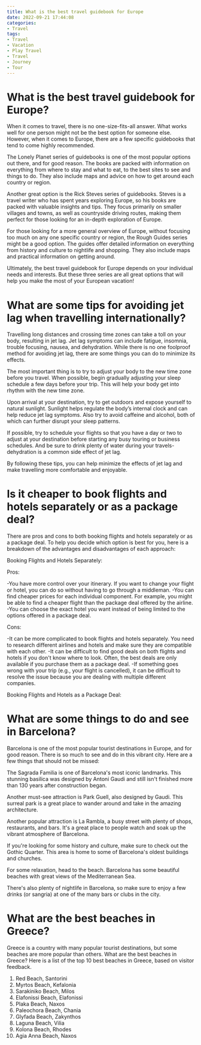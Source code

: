 ```yaml
---
title: What is the best travel guidebook for Europe
date: 2022-09-21 17:44:08
categories:
- Travel
tags:
- Travel
- Vacation
- Play Travel
- Travel
- Journey
- Tour
---
```



#  What is the best travel guidebook for Europe?

When it comes to travel, there is no one-size-fits-all answer. What works well for one person might not be the best option for someone else. However, when it comes to Europe, there are a few specific guidebooks that tend to come highly recommended.

The Lonely Planet series of guidebooks is one of the most popular options out there, and for good reason. The books are packed with information on everything from where to stay and what to eat, to the best sites to see and things to do. They also include maps and advice on how to get around each country or region.

Another great option is the Rick Steves series of guidebooks. Steves is a travel writer who has spent years exploring Europe, so his books are packed with valuable insights and tips. They focus primarily on smaller villages and towns, as well as countryside driving routes, making them perfect for those looking for an in-depth exploration of Europe.

For those looking for a more general overview of Europe, without focusing too much on any one specific country or region, the Rough Guides series might be a good option. The guides offer detailed information on everything from history and culture to nightlife and shopping. They also include maps and practical information on getting around.

Ultimately, the best travel guidebook for Europe depends on your individual needs and interests. But these three series are all great options that will help you make the most of your European vacation!

#  What are some tips for avoiding jet lag when travelling internationally?

Travelling long distances and crossing time zones can take a toll on your body, resulting in jet lag. Jet lag symptoms can include fatigue, insomnia, trouble focusing, nausea, and dehydration. While there is no one foolproof method for avoiding jet lag, there are some things you can do to minimize its effects.

The most important thing is to try to adjust your body to the new time zone before you travel. When possible, begin gradually adjusting your sleep schedule a few days before your trip. This will help your body get into rhythm with the new time zone.

Upon arrival at your destination, try to get outdoors and expose yourself to natural sunlight. Sunlight helps regulate the body’s internal clock and can help reduce jet lag symptoms. Also try to avoid caffeine and alcohol, both of which can further disrupt your sleep patterns.

If possible, try to schedule your flights so that you have a day or two to adjust at your destination before starting any busy touring or business schedules. And be sure to drink plenty of water during your travels- dehydration is a common side effect of jet lag.

By following these tips, you can help minimize the effects of jet lag and make travelling more comfortable and enjoyable.

#  Is it cheaper to book flights and hotels separately or as a package deal?

There are pros and cons to both booking flights and hotels separately or as a package deal. To help you decide which option is best for you, here is a breakdown of the advantages and disadvantages of each approach:

Booking Flights and Hotels Separately:

Pros:

-You have more control over your itinerary. If you want to change your flight or hotel, you can do so without having to go through a middleman.
-You can find cheaper prices for each individual component. For example, you might be able to find a cheaper flight than the package deal offered by the airline.
-You can choose the exact hotel you want instead of being limited to the options offered in a package deal.

Cons:

-It can be more complicated to book flights and hotels separately. You need to research different airlines and hotels and make sure they are compatible with each other.
-It can be difficult to find good deals on both flights and hotels if you don't know where to look. Often, the best deals are only available if you purchase them as a package deal.
-If something goes wrong with your trip (e.g., your flight is cancelled), it can be difficult to resolve the issue because you are dealing with multiple different companies.

Booking Flights and Hotels as a Package Deal:

#  What are some things to do and see in Barcelona?

Barcelona is one of the most popular tourist destinations in Europe, and for good reason. There is so much to see and do in this vibrant city. Here are a few things that should not be missed:

The Sagrada Familia is one of Barcelona's most iconic landmarks. This stunning basilica was designed by Antoni Gaudi and still isn't finished more than 130 years after construction began.

Another must-see attraction is Park Guell, also designed by Gaudi. This surreal park is a great place to wander around and take in the amazing architecture.

Another popular attraction is La Rambla, a busy street with plenty of shops, restaurants, and bars. It's a great place to people watch and soak up the vibrant atmosphere of Barcelona.

If you're looking for some history and culture, make sure to check out the Gothic Quarter. This area is home to some of Barcelona's oldest buildings and churches.

For some relaxation, head to the beach. Barcelona has some beautiful beaches with great views of the Mediterranean Sea.

There's also plenty of nightlife in Barcelona, so make sure to enjoy a few drinks (or sangria) at one of the many bars or clubs in the city.

#  What are the best beaches in Greece?

Greece is a country with many popular tourist destinations, but some beaches are more popular than others. 
What are the best beaches in Greece? 
Here is a list of the top 10 best beaches in Greece, based on visitor feedback.

1. Red Beach, Santorini
2. Myrtos Beach, Kefalonia
3. Sarakiniko Beach, Milos
4. Elafonissi Beach, Elafonissi
5. Plaka Beach, Naxos
6. Paleochora Beach, Chania
7. Glyfada Beach, Zakynthos
8. Laguna Beach, Vilia
9. Kolona Beach, Rhodes 
10. Agia Anna Beach, Naxos